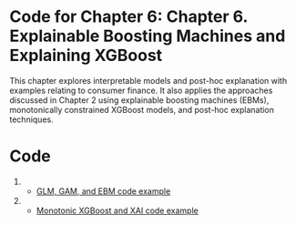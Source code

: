 
# Code for Chapter 6: Chapter 6. Explainable Boosting Machines and Explaining XGBoost

This chapter explores interpretable models and post-hoc explanation with examples relating to consumer finance. It also applies the approaches discussed in Chapter 2 using explainable boosting machines (EBMs), monotonically constrained XGBoost models, and post-hoc explanation techniques.

# Code
1. * [GLM, GAM, and EBM code example](https://github.com/ml-for-high-risk-apps-book/Machine-Learning-for-High-Risk-Applications-Book/blob/main/code/Chapter-6-EBM-XGBoost-XAI/Chapter-6_The_GAM_Family_of_Interpretable_Models.ipynb)
2. * [Monotonic XGBoost and XAI code example](https://github.com/ml-for-high-risk-apps-book/Machine-Learning-for-High-Risk-Applications-Book/blob/main/code/Chapter-6-EBM-XGBoost-XAI/Chapter-6_Constrained_XGB_and_Post_Hoc_Explanations.ipynb)
